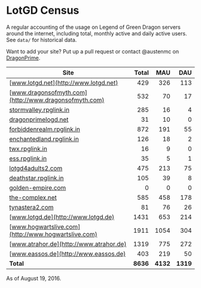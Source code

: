 # LotGD Census
A regular accounting of the usage on Legend of Green Dragon servers around the internet, including total, monthly active and daily active users. See `data/` for historical data.

Want to add your site? Put up a pull request or contact @austenmc on [DragonPrime](http://dragonprime.net).


Site | Total | MAU | DAU
--- | ---:| ---:| ---:
[www.lotgd.net](http://www.lotgd.net)|429|326|113
[www.dragonsofmyth.com](http://www.dragonsofmyth.com)|532|70|17
[stormvalley.rpglink.in](http://stormvalley.rpglink.in)|285|16|4
[dragonprimelogd.net](http://dragonprimelogd.net)|31|10|0
[forbiddenrealm.rpglink.in](http://forbiddenrealm.rpglink.in)|872|191|55
[enchantedland.rpglink.in](http://enchantedland.rpglink.in)|126|18|2
[twx.rpglink.in](http://twx.rpglink.in)|16|9|0
[ess.rpglink.in](http://ess.rpglink.in)|35|5|1
[lotgd4adults2.com](http://lotgd4adults2.com)|475|213|75
[deathstar.rpglink.in](http://deathstar.rpglink.in)|105|39|8
[golden-empire.com](http://golden-empire.com)|0|0|0
[the-complex.net](http://the-complex.net)|585|458|178
[tynastera2.com](http://tynastera2.com)|81|76|26
[www.lotgd.de](http://www.lotgd.de)|1431|653|214
[www.hogwartslive.com](http://www.hogwartslive.com)|1911|1054|304
[www.atrahor.de](http://www.atrahor.de)|1319|775|272
[www.eassos.de](http://www.eassos.de)|403|219|50
**Total**|**8636**|**4132**|**1319**

As of August 19, 2016.
